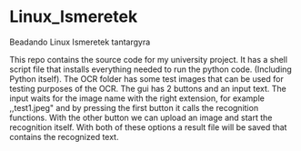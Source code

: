 # Linux_Ismeretek
Beadando Linux Ismeretek tantargyra

This repo contains the source code for my university project.
It has a shell script file that installs everything needed to run the python code. (Including Python itself).
The OCR folder has some test images that can be used for testing purposes of the OCR.
The gui has 2 buttons and an input text. The input waits for the image name with the right extension, for example ,,test1.jpeg" and
by pressing the first button it calls the recognition functions.
With the other button we can upload an image and start the recognition itself.
With both of these options a result file will be saved that contains the recognized text.
